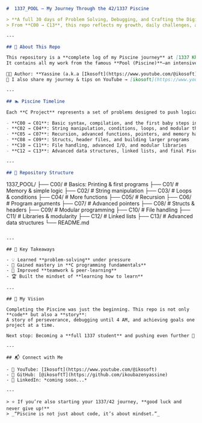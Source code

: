 

```markdown
#  1337_POOL – My Journey Through the 42/1337 Piscine

> **A full 30 days of Problem Solving, Debugging, and Crafting the Digital World.**  
> From **C00 → C13**, this repo reflects my growth, daily challenges, and solutions during the **1337 Khouribga Piscine**.

---

## 📌 About This Repo

This repository is a **complete log of my Piscine journey** at [1337 Khouribga](https://www.1337.ma/en/) (part of the [42 Network](https://42.fr/en/homepage/)).  
It contains all my work from the famous **Pool (Piscine)**—an intensive 4-week coding bootcamp where every day is a new challenge.

🧑‍💻 Author: **Yassine (a.k.a [Ikosoft](https://www.youtube.com/@ikosoft))**  
🎥 I also share my journey & tips on YouTube → [ikosoft](https://www.youtube.com/@ikosoft)

---

## 🏊 Piscine Timeline

Each **C Project** represents a set of problems designed to push logical thinking, algorithms, and C programming skills.

- **C00 → C01**: Basic syntax, compilation, and the first baby steps in C  
- **C02 → C04**: String manipulation, conditions, loops, and modular thinking  
- **C05 → C07**: Recursion, advanced functions, pointers, and memory handling  
- **C08 → C09**: Structs, header files, and building larger programs  
- **C10 → C11**: File handling, advanced I/O, and modular libraries  
- **C12 → C13**: Advanced data structures, linked lists, and final Piscine challenges  

---

## 📂 Repository Structure

```

1337\_POOL/
├── C00/    # Basics: Printing & first programs
├── C01/    # Memory & simple logic
├── C02/    # String manipulation
├── C03/    # Loops & conditions
├── C04/    # More functions
├── C05/    # Recursion
├── C06/    # Program arguments
├── C07/    # Advanced pointers
├── C08/    # Structs & headers
├── C09/    # Modular programming
├── C10/    # File handling
├── C11/    # Libraries & modularity
├── C12/    # Linked lists
├── C13/    # Advanced data structures
└── README.md

```

---

## 🎯 Key Takeaways

- 💡 Learned **problem-solving** under pressure  
- 🔧 Gained mastery in **C programming fundamentals**  
- 🧵 Improved **teamwork & peer-learning**  
- 🏆 Built the mindset of **learning how to learn**  

---

## 🌟 My Vision

Completing the Piscine was just the beginning. This repo is not only **code** but also a **story**:  
A story of perseverance, debugging until 4 AM, and achieving goals one project at a time.  

Next stop: Becoming a **full 1337 student** and pushing even further 🚀  

---

## 📬 Connect with Me

- 🎥 YouTube: [Ikosoft](https://www.youtube.com/@ikosoft)  
- 🐙 GitHub: [@ikosoftT](https://github.com/ikoubazenyassine)  
- 💼 LinkedIn: *coming soon...*  

---

> ⭐ If you’re also starting your 1337/42 journey, **good luck and never give up!**  
> _“Piscine is not just about code, it’s about mindset.”_
```


